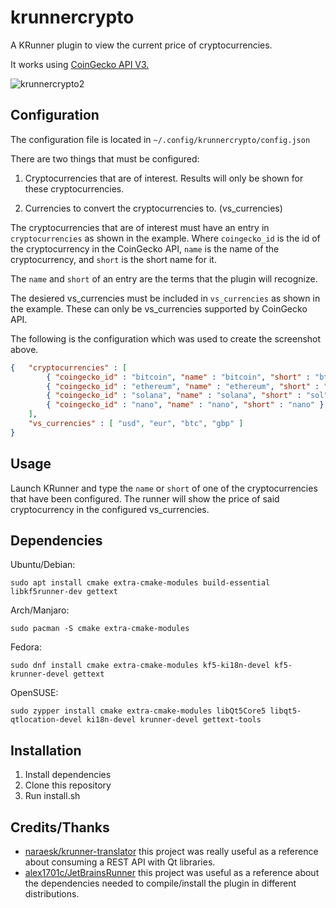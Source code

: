 # krunnercrypto
A KRunner plugin to view the current price of cryptocurrencies.

It works using [CoinGecko API V3.](https://www.coingecko.com/en/api/documentation)

![krunnercrypto2](https://user-images.githubusercontent.com/7107694/146843950-ce2e7a43-e623-46aa-8627-9d56f13a92c1.png)

## Configuration
The configuration file is located in `~/.config/krunnercrypto/config.json`

There are two things that must be configured:

1. Cryptocurrencies that are of interest. Results will only be shown for these cryptocurrencies.

2. Currencies to convert the cryptocurrencies to. (vs_currencies)

The cryptocurrencies that are of interest must have an entry in `cryptocurrencies` as shown in the example. Where `coingecko_id` is the id of the cryptocurrency in the CoinGecko API, `name` is the name of the cryptocurrency, and `short` is the short name for it.

The `name` and `short` of an entry are the terms that the plugin will recognize.

The desiered vs_currencies must be included in `vs_currencies` as shown in the example. These can only be vs_currencies supported by CoinGecko API.

The following is the configuration which was used to create the screenshot above.
```json
{   "cryptocurrencies" : [
        { "coingecko_id" : "bitcoin", "name" : "bitcoin", "short" : "btc" },
        { "coingecko_id" : "ethereum", "name" : "ethereum", "short" : "eth" },
        { "coingecko_id" : "solana", "name" : "solana", "short" : "sol" },
        { "coingecko_id" : "nano", "name" : "nano", "short" : "nano" }
    ],
    "vs_currencies" : [ "usd", "eur", "btc", "gbp" ]
}
```

## Usage
Launch KRunner and type the `name` or `short` of one of the cryptocurrencies that have been configured. The runner will show the price of said cryptocurrency in the configured vs_currencies.

## Dependencies

Ubuntu/Debian:

`sudo apt install cmake extra-cmake-modules build-essential libkf5runner-dev gettext`

Arch/Manjaro:

`sudo pacman -S cmake extra-cmake-modules`

Fedora:

`sudo dnf install cmake extra-cmake-modules kf5-ki18n-devel kf5-krunner-devel gettext`

OpenSUSE:

`sudo zypper install cmake extra-cmake-modules libQt5Core5 libqt5-qtlocation-devel ki18n-devel krunner-devel gettext-tools`

## Installation
1. Install dependencies
2. Clone this repository
3. Run install.sh

## Credits/Thanks
- [naraesk/krunner-translator](https://github.com/naraesk/krunner-translator) this project was really useful as a reference about consuming a REST API with Qt libraries.
- [alex1701c/JetBrainsRunner](https://github.com/alex1701c/JetBrainsRunner) this project was useful as a reference about the dependencies needed to compile/install the plugin in different distributions.
